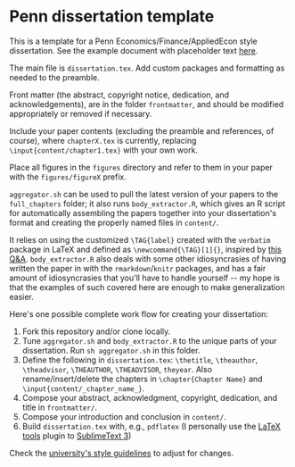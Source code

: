 # Penn dissertation template

This is a template for a Penn Economics/Finance/AppliedEcon style dissertation. See the example document with placeholder text [here](https://pennecon.github.io/DissertationTemplate/dissertation.pdf).

The main file is `dissertation.tex`. Add custom packages and formatting as needed to the preamble. 

Front matter (the abstract, copyright notice, dedication, and acknowledgements), are in the folder `frontmatter`, and should be modified appropriately or removed if necessary.

Include your paper contents (excluding the preamble and references, of course), where `chapterX.tex` is currently, replacing `\input{content/chapter1.tex}` with your own work.

Place all figures in the `figures` directory and refer to them in your paper with the `figures/figureX` prefix.

`aggregator.sh` can be used to pull the latest version of your papers to the `full_chapters` folder; it also runs `body_extractor.R`, which gives an R script for automatically assembling the papers together into your dissertation's format and creating the properly named files in `content/`. 

It relies on using the customized `\TAG{label}` created with the `verbatim` package in LaTeX and defined as `\newcommand{\TAG}[1]{}`, inspired by [this Q&A](http://stackoverflow.com/a/43757754/3576984). `body_extractor.R` also deals with some other idiosyncrasies of having written the paper in with the `rmarkdown`/`knitr` packages, and has a fair amount of idiosyncrasies that you'll have to handle yourself -- my hope is that the examples of such covered here are enough to make generalization easier.

Here's one possible complete work flow for creating your dissertation:

 1. Fork this repository and/or clone locally.
 2. Tune `aggregator.sh` and `body_extractor.R` to the unique parts of your dissertation. Run `sh aggregator.sh` in this folder. 
 3. Define the following in `dissertation.tex`: `\thetitle`, `\theauthor`, `\theadvisor`, `\THEAUTHOR`, `\THEADVISOR`, `theyear`. Also rename/insert/delete the chapters in `\chapter{Chapter Name}` and `\input{content/_chapter_name_}`.
 4. Compose your abstract, acknowledgment, copyright, dedication, and title in `frontmatter/`.
 5. Compose your introduction and conclusion in `content/`.
 6. Build `dissertation.tex` with, e.g., `pdflatex` (I personally use the [LaTeX tools](https://github.com/SublimeText/LaTeXTools) plugin to [SublimeText 3](https://www.sublimetext.com/))

Check the [university's style guidelines](http://guides.library.upenn.edu/dissertation_manual/formatting) to adjust for changes.

